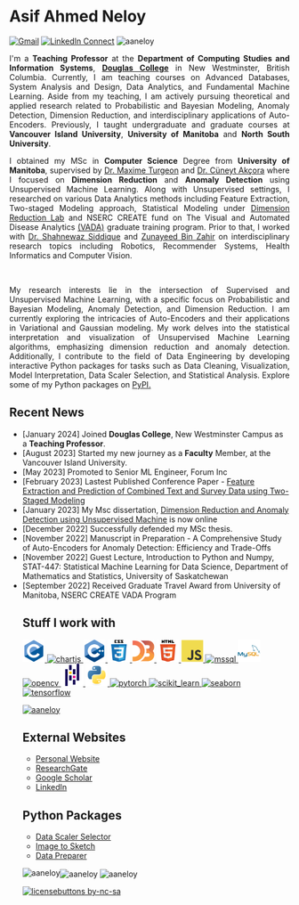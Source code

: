 <a target="_blank" href="https://aaneloy.netlify.app"></a>

# Asif Ahmed Neloy

[![Gmail](https://img.shields.io/badge/%20-Send%20Mail-black?color=14171A&labelColor=ef5350&logo=gmail&logoColor=ffffff)](mailto:neloyn@myumanitoba.ca)
[![LinkedIn Connect](https://img.shields.io/badge/%20-Connect-black?color=14171A&labelColor=212121&logo=linkedin&logoColor=ffffff)](https://www.linkedin.com/in/aaneloy/)
<img src="https://komarev.com/ghpvc/?username=aaneloy" alt="aaneloy"/>

<p align="justify">
I'm a <b>Teaching Professor</b> at the <b>Department of Computing Studies and Information Systems</b>, <b><a href="https://www.douglascollege.ca/">Douglas College</a></b> in New Westminster, British Columbia. Currently, I am teaching courses on Advanced Databases, System Analysis and Design, Data Analytics, and Fundamental Machine Learning. Aside from my teaching, I am actively pursuing theoretical and applied research related to Probabilistic and Bayesian Modeling, Anomaly Detection, Dimension Reduction, and interdisciplinary applications of Auto-Encoders. Previously, I taught undergraduate and graduate courses at <b>Vancouver Island University</b>, <b>University of Manitoba</b> and <b>North South University</b>.</p>                
                
<p align="justify">
I obtained my MSc in <b>Computer Science</b> Degree from <b>University of Manitoba</b>, supervised by <a href="https://www.maxturgeon.ca/">Dr. Maxime Turgeon</a> and <a href="https://cakcora.github.io/">Dr. Cüneyt Akçora</a> where I focused on <b>Dimension Reduction</b> and <b>Anomaly Detection</b> using Unsupervised Machine Learning. Along with Unsupervised settings, I researched on various Data Analytics methods including Feature Extraction, Two-staged Modeling approach, Statistical Modeling under <a href="https://github.com/UMDimReduction">Dimension Reduction Lab</a> and NSERC CREATE fund on The Visual and Automated Disease Analytics <a href="https://vada.cs.umanitoba.ca/">(VADA)</a> graduate training program. Prior to that, I worked with <a href="http://ece.northsouth.edu/people/dr-shahnewaz-siddique/">Dr. Shahnewaz Siddique</a> and <a href="https://www.albany.edu/~HE895353/zunayeed.html">Zunayeed Bin Zahir</a> on interdisciplinary research topics including Robotics, Recommender Systems, Health Informatics and Computer Vision. </p>

<br/> 

<p align="justify">
 My research interests lie in the intersection of Supervised and Unsupervised Machine Learning, with a specific focus on Probabilistic and Bayesian Modeling, Anomaly Detection, and Dimension Reduction. I am currently exploring the intricacies of Auto-Encoders and their applications in Variational and Gaussian modeling. My work delves into the statistical interpretation and visualization of Unsupervised Machine Learning algorithms, emphasizing dimension reduction and anomaly detection. Additionally, I contribute to the field of Data Engineering by developing interactive Python packages for tasks such as Data Cleaning, Visualization, Model Interpretation, Data Scaler Selection, and Statistical Analysis. Explore some of my Python packages on <a href="https://pypi.org/user/aaneloy/">PyPI.</a></p>

<p align="justify">
                <h2>Recent News</h2>
                <ul>
                  <li> [January 2024] Joined <b>Douglas College</b>, New Westminster Campus as a <b>Teaching Professor</b>.</li>
                  <li> [August 2023] Started my new journey as a <b>Faculty</b> Member, at the Vancouver Island University.</li>
                  <li> [May 2023] Promoted to Senior ML Engineer, Forum Inc</li>
                  <li> [February 2023] Lastest Published Conference Paper - <a href="https://doi.org/10.1109/ICDMW58026.2022.00064">Feature Extraction and Prediction of Combined Text and Survey Data using Two-Staged Modeling</a></li>
                  <li> [January 2023] My Msc dissertation, <a href="https://doi.org/10.1109/ICDMW58026.2022.00064">Dimension Reduction and Anomaly Detection using Unsupervised Machine</a> is now online</li>
                  <li> [December 2022] Successfully defended my MSc thesis.</li>
                  <li> [November 2022] Manuscript in Preparation - A Comprehensive Study of Auto-Encoders for Anomaly Detection: Efficiency and Trade-Offs</li>
                  <li> [November 2022] Guest Lecture, Introduction to Python and Numpy, STAT-447: Statistical Machine Learning for Data Science, Department of Mathematics and Statistics, University of Saskatchewan</li>
                  <li> [September 2022] Received Graduate Travel Award from University of Manitoba, NSERC CREATE VADA Program</li>
      
</p>

## Stuff I work with


<p align="left"> <a href="https://www.cprogramming.com/" target="_blank" rel="noreferrer"> <img src="https://raw.githubusercontent.com/devicons/devicon/master/icons/c/c-original.svg" alt="c" width="40" height="40"/> </a> <a href="https://www.chartjs.org" target="_blank" rel="noreferrer"> <img src="https://www.chartjs.org/media/logo-title.svg" alt="chartjs" width="40" height="40"/> </a> <a href="https://www.w3schools.com/cpp/" target="_blank" rel="noreferrer"> <img src="https://raw.githubusercontent.com/devicons/devicon/master/icons/cplusplus/cplusplus-original.svg" alt="cplusplus" width="40" height="40"/> </a> <a href="https://www.w3schools.com/css/" target="_blank" rel="noreferrer"> <img src="https://raw.githubusercontent.com/devicons/devicon/master/icons/css3/css3-original-wordmark.svg" alt="css3" width="40" height="40"/> </a> <a href="https://d3js.org/" target="_blank" rel="noreferrer"> <img src="https://raw.githubusercontent.com/devicons/devicon/master/icons/d3js/d3js-original.svg" alt="d3js" width="40" height="40"/> </a> <a href="https://www.w3.org/html/" target="_blank" rel="noreferrer"> <img src="https://raw.githubusercontent.com/devicons/devicon/master/icons/html5/html5-original-wordmark.svg" alt="html5" width="40" height="40"/> </a> <a href="https://developer.mozilla.org/en-US/docs/Web/JavaScript" target="_blank" rel="noreferrer"> <img src="https://raw.githubusercontent.com/devicons/devicon/master/icons/javascript/javascript-original.svg" alt="javascript" width="40" height="40"/> </a> <a href="https://www.microsoft.com/en-us/sql-server" target="_blank" rel="noreferrer"> <img src="https://www.svgrepo.com/show/303229/microsoft-sql-server-logo.svg" alt="mssql" width="40" height="40"/> </a> <a href="https://www.mysql.com/" target="_blank" rel="noreferrer"> <img src="https://raw.githubusercontent.com/devicons/devicon/master/icons/mysql/mysql-original-wordmark.svg" alt="mysql" width="40" height="40"/> </a> <a href="https://opencv.org/" target="_blank" rel="noreferrer"> <img src="https://www.vectorlogo.zone/logos/opencv/opencv-icon.svg" alt="opencv" width="40" height="40"/> </a> <a href="https://pandas.pydata.org/" target="_blank" rel="noreferrer"> <img src="https://raw.githubusercontent.com/devicons/devicon/2ae2a900d2f041da66e950e4d48052658d850630/icons/pandas/pandas-original.svg" alt="pandas" width="40" height="40"/> </a> <a href="https://www.python.org" target="_blank" rel="noreferrer"> <img src="https://raw.githubusercontent.com/devicons/devicon/master/icons/python/python-original.svg" alt="python" width="40" height="40"/> </a> <a href="https://pytorch.org/" target="_blank" rel="noreferrer"> <img src="https://www.vectorlogo.zone/logos/pytorch/pytorch-icon.svg" alt="pytorch" width="40" height="40"/> </a> <a href="https://scikit-learn.org/" target="_blank" rel="noreferrer"> <img src="https://upload.wikimedia.org/wikipedia/commons/0/05/Scikit_learn_logo_small.svg" alt="scikit_learn" width="40" height="40"/> </a> <a href="https://seaborn.pydata.org/" target="_blank" rel="noreferrer"> <img src="https://seaborn.pydata.org/_images/logo-mark-lightbg.svg" alt="seaborn" width="40" height="40"/> </a> <a href="https://www.tensorflow.org" target="_blank" rel="noreferrer"> <img src="https://www.vectorlogo.zone/logos/tensorflow/tensorflow-icon.svg" alt="tensorflow" width="40" height="40"/> </a> </p>

<p align="left"> <a href="https://github.com/ryo-ma/github-profile-trophy"><img src="https://github-profile-trophy.vercel.app/?username=aaneloy" alt="aaneloy" /></a> 
</p>
<!---
<code><img height="50" src="https://www.vectorlogo.zone/logos/python/python-ar21.svg"></code>
<code><img height="50" src="https://www.vectorlogo.zone/logos/git-scm/git-scm-ar21.svg"></code>
<code><img height="50" src="https://www.vectorlogo.zone/logos/pytorch/pytorch-ar21.svg"></code>
<code><img height="50" src="https://www.vectorlogo.zone/logos/jupyter/jupyter-ar21.svg"></code>
<code><img height="50" src="https://www.vectorlogo.zone/logos/tensorflow/tensorflow-ar21.svg"></code>
<code><img height="50" src="https://www.vectorlogo.zone/logos/visualstudio_code/visualstudio_code-ar21.svg"></code>
<code><img height="50" src="https://www.vectorlogo.zone/logos/numpy/numpy-ar21.svg"></code>
<code><img height="50" src="https://www.vectorlogo.zone/logos/nvidia/nvidia-ar21.svg"></code>
<code><img height="50" src="https://www.vectorlogo.zone/logos/kaggle/kaggle-ar21.svg"></code>
<code><img height="50" src="https://www.vectorlogo.zone/logos/mysql/mysql-ar21.svg"></code>
<code><img height="50" src="https://www.vectorlogo.zone/logos/sqlite/sqlite-ar21.svg"></code>
<code><img height="50" src="https://www.vectorlogo.zone/logos/github/github-ar21.svg"></code>
<code><img height="50" src="https://www.vectorlogo.zone/logos/linux/linux-ar21.svg"></code>
<code><img height="50" src="https://www.vectorlogo.zone/logos/raspberrypi/raspberrypi-ar21.svg"></code>
<code><img height="50" src="https://www.vectorlogo.zone/logos/google_cloud/google_cloud-ar21.svg"></code>
<code><img height="50" src="https://www.vectorlogo.zone/logos/opencv/opencv-ar21.svg"></code>
<code><img height="50" src="https://www.vectorlogo.zone/logos/pocoo_flask/pocoo_flask-official.svg"></code>
--->


## External Websites
* [Personal Website](https://bit.ly/3IaObRe)
* [ResearchGate](http://bit.ly/2qrgpVc)
* [Google Scholar](http://bit.ly/2Uab0wq)
* [LinkedIn](https://bit.ly/33355ll)

## Python Packages
* [Data Scaler Selector](https://github.com/aaneloy/scaler_selector)
* [Image to Sketch](https://github.com/aaneloy/Image_to_sketch)
* [Data Preparer](https://github.com/aaneloy/DataPrep)

<!--- ![My Github stats](https://github-readme-stats.vercel.app/api?username=aaneloy&show_icons=true&hide_border=true)-->
<!--- ![Neloy's top languages](https://github-readme-stats.vercel.app/api/top-langs/?username=aaneloy&layout=compact&hide_border=True)-->




<p>
<img align="left" src="https://github-readme-stats.vercel.app/api/top-langs?username=aaneloy&show_icons=true&locale=en&layout=compact" alt="aaneloy" />
<img align="center" src="https://github-readme-stats.vercel.app/api?username=aaneloy&show_icons=true&locale=en" alt="aaneloy" />
<img align="center" src="https://github-readme-streak-stats.herokuapp.com/?user=aaneloy&" alt="aaneloy" />
</p>



[![licensebuttons by-nc-sa](https://licensebuttons.net/l/by-nc-sa/3.0/88x31.png)](https://creativecommons.org/licenses/by-nc-sa/4.0)
